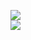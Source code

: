 [![](https://img.shields.io/badge/Made%20With-Github%20Spray-lightgrey.svg?style=for-the-badge&logo=github)](https://github.com/Annihil/github-spray#916)  
[![](https://i.imgur.com/2DrTn0Z.gif)](https://github.com/Annihil/github-spray)